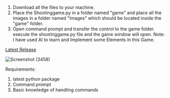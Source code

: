 1. Download all the files to your machine.
2. Place the Shootinggame.py in a folder named "game" and place all the images in a folder named "Images" which should be located inside the "game" folder.
3. Open command prompt and transfer the control to the game folder. execute the shootinggame.py file and the game window will open.
Note: I have used AI to learn and Implement some Elements in this Game.

[Latest Release](https://github.com/SriRanjani30/Shooting-Game/releases/latest)

![Screenshot (3458)](https://github.com/user-attachments/assets/01deff56-2426-4587-b2b2-12efd627caa0)

Requirements:
1. latest python package
2. Command prompt
3. Basic knowledge of handling commands

